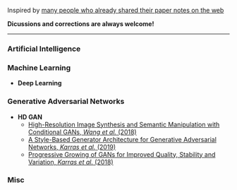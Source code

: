 Inspired by [many people who already shared their paper notes on the web](https://www.google.com/search?ei=rV0kXbHIEK3isAfkib7QCg&q=paper+notes+github&oq=paper+notes+github&gs_l=psy-ab.3...1772.3298..3383...0.0..0.93.475.7......0....1..gws-wiz.......0i71j0j0i22i30j0i22i10i30j0i13i30j0i8i13i10i30j0i8i13i30j33i160j33i21.7DfY879ihp8)   

**Dicussions and corrections are always welcome!**

---

### Artificial Intelligence

### Machine Learning
- **Deep Learning**

### Generative Adversarial Networks
- **HD GAN**
  - [High-Resolution Image Synthesis and Semantic Manipulation with Conditional GANs, _Wang et al._ (2018)](GAN/HD_GAN/Wang_2018.md)
  - [A Style-Based Generator Architecture for Generative Adversarial Networks, _Karras et al._ (2019)](GAN/HD_GAN/Karras_2019.md)
  - [Progressive Growing of GANs for Improved Quality, Stability and Variation, _Karras et al._ (2018)](GAN/HD_GAN/Karras_2018.md)

### Misc
